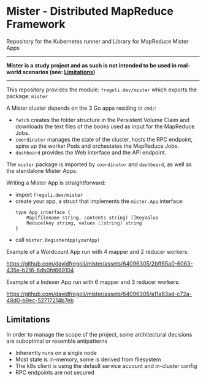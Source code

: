 # Mister - Distributed MapReduce Framework

Repository for the Kubernetes runner and Library for MapReduce Mister Apps

---

**Mister is a study project and as such is not intended to be used in real-world scenarios (see: [Limitations](#limitations))**

---

This repository provides the module: `fregoli.dev/mister` which exports the package: `mister`

A Mister cluster depends on the 3 Go apps residing in `cmd/`:
- `fetch` creates the folder structure in the Persistent Volume Claim and downloads the text files of the books used as input  for the MapReduce Jobs.
- `coordinator` manages the state of the cluster, hosts the RPC endpoint, spins up the worker Pods and orchestates the MapReduce Jobs.
- `dashboard` provides the Web interface and the API endpoint.

The `mister` package is imported by `coordinator` and `dashboard`, as well as the standalone Mister Apps.

Writing a Mister App is straightforward:
- import `fregoli.dev/mister`
- create your app, a struct that implements the `mister.App` interface:
  ```
  type App interface {
      Map(filename string, contents string) []KeyValue
      Reduce(key string, values []string) string
  }
  ```
- call `mister.RegisterApp(yourApp)`


Example of a Wordcount App run with 4 mapper and 2 reducer workers:

https://github.com/davidfregoli/mister/assets/64096305/2bff65a0-6063-435e-b216-6db0fd669104

Example of a Indexer App run with 6 mapper and 3 reducer workers:

https://github.com/davidfregoli/mister/assets/64096305/a11a83ad-c72a-48d0-b9ec-52717214b7eb



## Limitations
In order to manage the scope of the project, some architectural decisions are suboptimal or resemble antipatterns
- Inherently runs on a single node
- Most state is in-memory, some is derived from filesystem
- The k8s client is using the default service account and in-cluster config
- RPC endpoints are not secured
